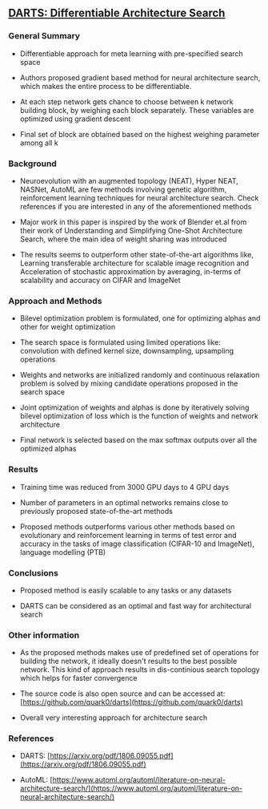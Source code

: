 
## [DARTS: Differentiable Architecture Search](https://arxiv.org/pdf/1806.09055.pdf)

### General Summary

+ Differentiable approach for meta learning with pre-specified search space

+ Authors proposed gradient based method for neural architecture search, which makes the entire process to be differentiable.

+ At each step network gets chance to choose between k network building block, by weighing each block separately. These variables are optimized using gradient descent

+ Final set of block are obtained based on the highest weighing parameter among all k


### Background

+ Neuroevolution with an augmented topology (NEAT), Hyper NEAT, NASNet, AutoML are few methods involving genetic algorithm, reinforcement learning techniques for neural architecture search. Check references if you are interested in any of the aforementioned methods

+ Major work in this paper is inspired by the work of Blender et.al from their work of Understanding and Simplifying One-Shot Architecture Search, where the main idea of weight sharing was introduced

+ The results seems to outperform other state-of-the-art algorithms like, Learning transferable architecture for scalable image recognition and Acceleration of stochastic approximation by averaging, in-terms of scalability and accuracy on CIFAR and ImageNet


### Approach and Methods

+ Bilevel optimization problem is formulated, one for optimizing alphas and other for weight optimization

+ The search space is formulated using limited operations like: convolution with defined kernel size, downsampling, upsampling operations

+ Weights and networks are initialized randomly and continuous relaxation problem is solved by mixing candidate operations proposed in the search space

+ Joint optimization of weights and alphas is done by iteratively solving bilevel optimization of loss which is the function of weights and network architecture

+ Final network is selected based on the max softmax outputs over all the optimized alphas


### Results

+ Training time was reduced from 3000 GPU days to 4 GPU days

+ Number of parameters in an optimal networks remains close to previously proposed state-of-the-art methods

+ Proposed methods outperforms various other methods based on evolutionary and reinforcement learning in terms of test error and accuracy in the tasks of image classification (CIFAR-10 and ImageNet), language modelling (PTB) 



### Conclusions

+ Proposed method is easily scalable to any tasks or any datasets

+ DARTS can be considered as an optimal and fast way for architectural search


### Other information

+ As the proposed methods makes use of predefined set of operations for building the network, it ideally doesn't results to the best possible network. This kind of approach results in dis-continious search topology which helps for faster convergence

+ The source code is also open source  and can be accessed at: [https://github.com/quark0/darts](https://github.com/quark0/darts)

+ Overall very interesting approach for architecture search


### References

+ DARTS: [https://arxiv.org/pdf/1806.09055.pdf](https://arxiv.org/pdf/1806.09055.pdf)

+ AutoML: [https://www.automl.org/automl/literature-on-neural-architecture-search/](https://www.automl.org/automl/literature-on-neural-architecture-search/)



